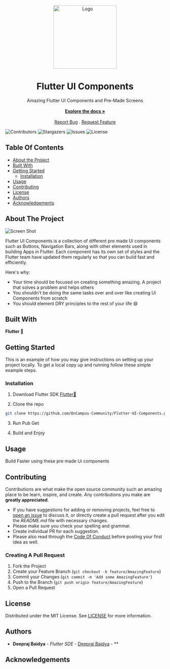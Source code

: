<br/>
<p align="center">
  <a href="https://github.com/OnCampus-Community/Flutter-UI-Components">
    <img src="https://avatars.githubusercontent.com/u/116508440?s=200&v=4" alt="Logo" width="200" height="200">
  </a>

  <h1 align="center">Flutter UI Components</h1>

  <p align="center">
    Amazing Flutter UI Components and Pre-Made Screens
    <br/>
    <br/>
    <a href="https://github.com/OnCampus-Community/Flutter-UI-Components"><strong>Explore the docs »</strong></a>
    <br/>
    <br/>
    <a href="https://github.com/OnCampus-Community/Flutter-UI-Components/issues">Report Bug</a>
    .
    <a href="https://github.com/OnCampus-Community/Flutter-UI-Components/issues">Request Feature</a>
  </p>
</p>

![Contributors](https://img.shields.io/github/contributors/OnCampus-Community/Flutter-UI-Components?color=dark-green) ![Stargazers](https://img.shields.io/github/stars/OnCampus-Community/Flutter-UI-Components?style=social) ![Issues](https://img.shields.io/github/issues/OnCampus-Community/Flutter-UI-Components) ![License](https://img.shields.io/github/license/OnCampus-Community/Flutter-UI-Components) 

## Table Of Contents

* [About the Project](#about-the-project)
* [Built With](#built-with)
* [Getting Started](#getting-started)
  * [Installation](#installation)
* [Usage](#usage)
* [Contributing](#contributing)
* [License](#license)
* [Authors](#authors)
* [Acknowledgements](#acknowledgements)

## About The Project

![Screen Shot](https://cdn.sanity.io/images/s7xbv9bz/production/1562d4dae8dc03456edca898e89c0f39ae086a8f-1600x1000.png?w=1200&h=750&auto=format&fm=webp)

Flutter UI Components is a collection of different pre made Ui components such as Buttons, Navigation Bars, along with other elements used in building Apps in Flutter. Each component has its own set of styles and the Flutter team have updated them regularly so that you can build fast and efficiently.

Here's why:

* Your time should be focused on creating something amazing. A project that solves a problem and helps others
* You shouldn't be doing the same tasks over and over like creating Ui Components from scratch
* You should element DRY principles to the rest of your life :smile:



## Built With

**Flutter 💙**

## Getting Started

This is an example of how you may give instructions on setting up your project locally.
To get a local copy up and running follow these simple example steps.

### Installation

1. Download Flutter SDK [Flutter💙](https://flutter.dev/?gclsrc=ds&gclsrc=ds)

2. Clone the repo

```sh
git clone https://github.com/OnCampus-Community/Flutter-UI-Components.git
```

3. Run Pub Get

4. Build and Enjoy


## Usage

Build Faster using these pre made Ui components

## Contributing

Contributions are what make the open source community such an amazing place to be learn, inspire, and create. Any contributions you make are **greatly appreciated**.
* If you have suggestions for adding or removing projects, feel free to [open an issue](https://github.com/OnCampus-Community/Flutter-UI-Components/issues/new) to discuss it, or directly create a pull request after you edit the *README.md* file with necessary changes.
* Please make sure you check your spelling and grammar.
* Create individual PR for each suggestion.
* Please also read through the [Code Of Conduct](https://github.com/OnCampus-Community/Flutter-UI-Components/blob/main/CODE_OF_CONDUCT.md) before posting your first idea as well.

### Creating A Pull Request

1. Fork the Project
2. Create your Feature Branch (`git checkout -b feature/AmazingFeature`)
3. Commit your Changes (`git commit -m 'Add some AmazingFeature'`)
4. Push to the Branch (`git push origin feature/AmazingFeature`)
5. Open a Pull Request

## License

Distributed under the MIT License. See [LICENSE](https://github.com/OnCampus-Community/Flutter-UI-Components/blob/main/LICENSE.md) for more information.

## Authors

* **Deepraj Baidya** - *Flutter SDE* - [Deepraj Baidya](https://github.com/Deepraj02) - **

## Acknowledgements
